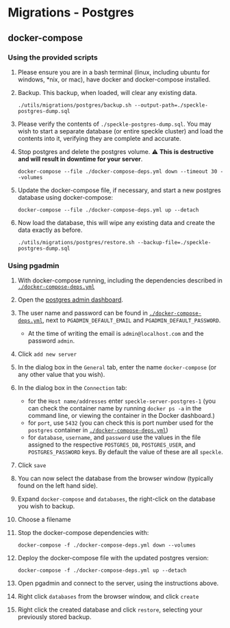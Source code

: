 # Migrations - Postgres

## docker-compose

### Using the provided scripts

1. Please ensure you are in a bash terminal (linux, including ubuntu for windows, \*nix, or mac), have docker and docker-compose installed.

1. Backup. This backup, when loaded, will clear any existing data.

   ```shell
   ./utils/migrations/postgres/backup.sh --output-path=./speckle-postgres-dump.sql
   ```

1. Please verify the contents of `./speckle-postgres-dump.sql`. You may wish to start a separate database (or entire speckle cluster) and load the contents into it, verifying they are complete and accurate.
1. Stop postgres and delete the postgres volume. ⚠️ **This is destructive and will result in downtime for your server**.

   ```shell
   docker-compose --file ./docker-compose-deps.yml down --timeout 30 --volumes
   ```

1. Update the docker-compose file, if necessary, and start a new postgres database using docker-compose:

   ```shell
   docker-compose --file ./docker-compose-deps.yml up --detach
   ```

1. Now load the database, this will wipe any existing data and create the data exactly as before.

   ```shell
   ./utils/migrations/postgres/restore.sh --backup-file=./speckle-postgres-dump.sql
   ```

### Using pgadmin

1. With docker-compose running, including the dependencies described in [`./docker-compose-deps.yml`](../../../docker-compose-deps.yml)
1. Open the [postgres admin dashboard](http://127.0.0.1:16543/).
1. The user name and password can be found in [`./docker-compose-deps.yml`](../../../docker-compose-deps.yml), next to `PGADMIN_DEFAULT_EMAIL` and `PGADMIN_DEFAULT_PASSWORD`.
   - At the time of writing the email is `admin@localhost.com` and the password `admin`.
1. Click `add new server`
1. In the dialog box in the `General` tab, enter the name `docker-compose` (or any other value that you wish).
1. In the dialog box in the `Connection` tab:
   - for the `Host name/addresses` enter `speckle-server-postgres-1` (you can check the container name by running `docker ps -a` in the command line, or viewing the container in the Docker dashboard.)
   - for `port`, use `5432` (you can check this is port number used for the `postgres` container in [`./docker-compose-deps.yml`](../../../docker-compose-deps.yml))
   - for `database`, `username`, and `password` use the values in the file assigned to the respective `POSTGRES_DB`, `POSTGRES_USER`, and `POSTGRES_PASSWORD` keys. By default the value of these are all `speckle`.
1. Click `save`
1. You can now select the database from the browser window (typically found on the left hand side).
1. Expand `docker-compose` and `databases`, the right-click on the database you wish to backup.
1. Choose a filename
1. Stop the docker-compose dependencies with:

   ```shell
   docker-compose -f ./docker-compose-deps.yml down --volumes
   ```

1. Deploy the docker-compose file with the updated postgres version:

   ```shell
   docker-compose -f ./docker-compose-deps.yml up --detach
   ```

1. Open pgadmin and connect to the server, using the instructions above.
1. Right click `databases` from the browser window, and click `create`
1. Right click the created database and click `restore`, selecting your previously stored backup.
